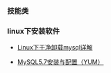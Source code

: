 ### 技能类

### linux下安装软件

+ [Linux下干净卸载mysql详解](http://blog.csdn.net/tjcyjd/article/details/52189182)

+ [MySQL5.7安装与配置（YUM）](http://blog.csdn.net/xyang81/article/details/51759200)